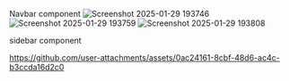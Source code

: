 Navbar component
![Screenshot 2025-01-29 193746](https://github.com/user-attachments/assets/de045c7b-0dd9-4414-bf49-4166ebe651e0)
![Screenshot 2025-01-29 193759](https://github.com/user-attachments/assets/79704511-fa8b-4db1-acdd-97fbc4c8321a)
![Screenshot 2025-01-29 193808](https://github.com/user-attachments/assets/e0d5afbf-4d33-4b4f-8ad7-278189fb0d8b)


sidebar component

https://github.com/user-attachments/assets/0ac24161-8cbf-48d6-ac4c-b3ccda16d2c0


